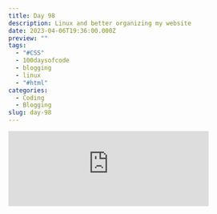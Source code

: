 ```yaml
---
title: Day 98
description: Linux and better organizing my website
date: 2023-04-06T19:36:00.000Z
preview: ""
tags:
  - "#CSS"
  - 100daysofcode
  - blogging
  - linux
  - "#html"
categories:
  - Coding
  - Blogging
slug: day-98
---
```


<iframe src="https://mastodontech.de/@larnius/110154023155296726/embed" class="mastodon-embed" style="max-width: 100%; border: 0" width="400" allowfullscreen="allowfullscreen"></iframe><script src="https://mastodontech.de/embed.js" async="async"></script>